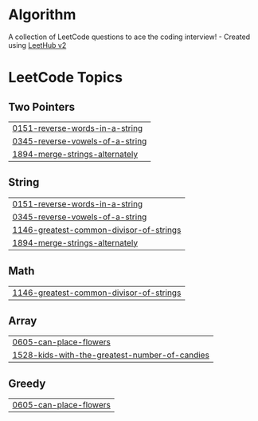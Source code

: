 # Algorithm
A collection of LeetCode questions to ace the coding interview! - Created using [LeetHub v2](https://github.com/arunbhardwaj/LeetHub-2.0)

<!---LeetCode Topics Start-->
# LeetCode Topics
## Two Pointers
|  |
| ------- |
| [0151-reverse-words-in-a-string](https://github.com/sohyeonlee0623/Algorithm/tree/master/0151-reverse-words-in-a-string) |
| [0345-reverse-vowels-of-a-string](https://github.com/sohyeonlee0623/Algorithm/tree/master/0345-reverse-vowels-of-a-string) |
| [1894-merge-strings-alternately](https://github.com/sohyeonlee0623/Algorithm/tree/master/1894-merge-strings-alternately) |
## String
|  |
| ------- |
| [0151-reverse-words-in-a-string](https://github.com/sohyeonlee0623/Algorithm/tree/master/0151-reverse-words-in-a-string) |
| [0345-reverse-vowels-of-a-string](https://github.com/sohyeonlee0623/Algorithm/tree/master/0345-reverse-vowels-of-a-string) |
| [1146-greatest-common-divisor-of-strings](https://github.com/sohyeonlee0623/Algorithm/tree/master/1146-greatest-common-divisor-of-strings) |
| [1894-merge-strings-alternately](https://github.com/sohyeonlee0623/Algorithm/tree/master/1894-merge-strings-alternately) |
## Math
|  |
| ------- |
| [1146-greatest-common-divisor-of-strings](https://github.com/sohyeonlee0623/Algorithm/tree/master/1146-greatest-common-divisor-of-strings) |
## Array
|  |
| ------- |
| [0605-can-place-flowers](https://github.com/sohyeonlee0623/Algorithm/tree/master/0605-can-place-flowers) |
| [1528-kids-with-the-greatest-number-of-candies](https://github.com/sohyeonlee0623/Algorithm/tree/master/1528-kids-with-the-greatest-number-of-candies) |
## Greedy
|  |
| ------- |
| [0605-can-place-flowers](https://github.com/sohyeonlee0623/Algorithm/tree/master/0605-can-place-flowers) |
<!---LeetCode Topics End-->